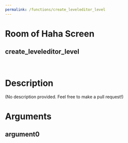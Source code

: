 ```yaml
---
permalink: /functions/create_leveleditor_level
---
```

# Room of Haha Screen  
## create_leveleditor_level  
&nbsp;  
# Description  
(No description provided. Feel free to make a pull request!) 
&nbsp;  
# Arguments
## argument0

&nbsp;  


